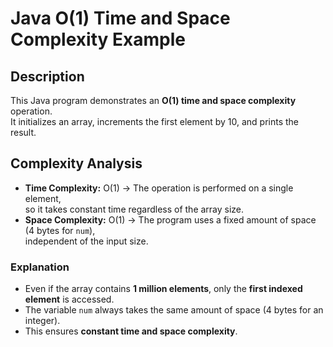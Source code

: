 # Java O(1) Time and Space Complexity Example

## Description

This Java program demonstrates an **O(1) time and space complexity** operation.  
It initializes an array, increments the first element by 10, and prints the result.

## Complexity Analysis

- **Time Complexity:** O(1) → The operation is performed on a single element,  
  so it takes constant time regardless of the array size.
- **Space Complexity:** O(1) → The program uses a fixed amount of space (4 bytes for `num`),  
  independent of the input size.

### Explanation

- Even if the array contains **1 million elements**, only the **first indexed element** is accessed.
- The variable `num` always takes the same amount of space (4 bytes for an integer).
- This ensures **constant time and space complexity**.
